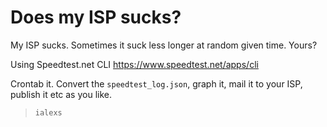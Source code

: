 # Does my ISP sucks?

My ISP sucks. Sometimes it suck less longer at random given time. Yours?

Using Speedtest.net CLI
https://www.speedtest.net/apps/cli

Crontab it. Convert the `speedtest_log.json`, graph it, mail it to your ISP, publish it etc as you like.

> `ialexs`
